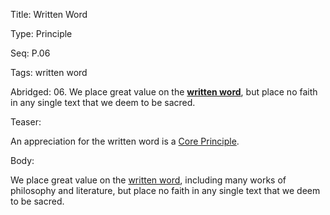Title:  Written Word

Type:   Principle

Seq:    P.06

Tags:   written word

Abridged: 06. We place great value on the **[written word](http://www.practopians.org/tags/written-word.html)**, but place no faith in any single text that we deem to be sacred.

Teaser: 
 
An appreciation for the written word is a [Core Principle](../core/principles.html).


Body:   
 
We place great value on the [written word][written-word], including many works of philosophy and literature, but place no faith in any single text that we deem to be sacred.


[written-word]: ../tags/written-word.html

